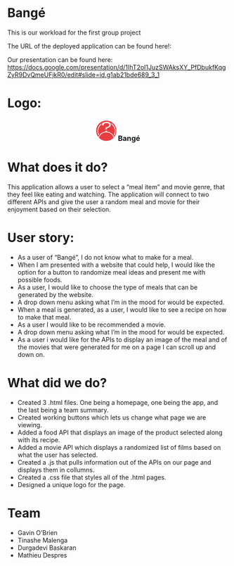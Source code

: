 # Bangé
This is our workload for the first group project

The URL of the deployed application can be found here!: 

Our presentation can be found here: https://docs.google.com/presentation/d/1IhT2oI1JuzSWAksXY_PfDbukfKqgZyR9DvQmeUFjkR0/edit#slide=id.g1ab21bde689_3_1

# Logo:
<div align="center">
<h3 class="text-center text-white mb-4 me-5"> <img src="assets/images/logo_too_many_Chefs small.png" class="navbar-brand" alt=""> Bangé</h3>
</div>

# What does it do?
This application allows a user to select a “meal item” and movie genre, that they feel like eating and watching. The application will connect to two different APIs and give the user a random meal and movie for their enjoyment based on their selection.

# User story:
- As a user of “Bangé”, I do not know what to make for a meal.
- When I am presented with a website that could help, I would like the option for a button to randomize meal ideas and present me with possible foods.
- As a user, I would like to choose the type of meals that can be generated by the website.
- A drop down menu asking what I’m in the mood for would be expected.
- When a meal is generated, as a user, I would like to see a recipe on how to make that meal.
- As a user I would like to be recommended a movie.
- A drop down menu asking what I’m in the mood for would be expected.
- As a user i would like for the APIs to display an image of the meal and of the movies that were generated for me on a page I can scroll up and down on.


# What did we do?
- Created 3 .html files. One being a homepage, one being the app, and the last being a team summary.
- Created working buttons which lets us change what page we are viewing.
- Added a food API that displays an image of the product selected along with its recipe.
- Added a movie API which displays a randomized list of films based on what the user has selected.
- Created a .js that pulls information out of the APIs on our page and displays them in collumns.
- Created a .css file that styles all of the .html pages.
- Designed a unique logo for the page.

# Team
- Gavin O’Brien
- Tinashe Malenga
- Durgadevi Baskaran
- Mathieu Despres
